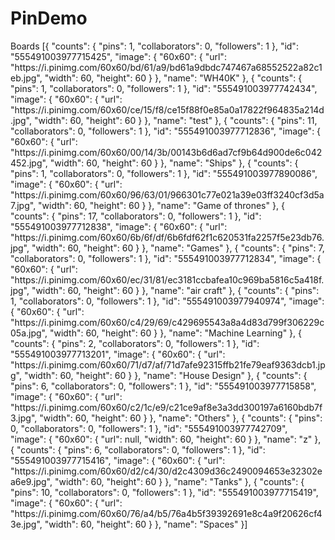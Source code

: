 # PinDemo

Boards
[{
	"counts": {
		"pins": 1,
		"collaborators": 0,
		"followers": 1
	},
	"id": "555491003977715425",
	"image": {
		"60x60": {
			"url": "https:\/\/i.pinimg.com\/60x60\/bd\/61\/a9\/bd61a9dbdc747467a68552522a82c1eb.jpg",
			"width": 60,
			"height": 60
		}
	},
	"name": "WH40K"
}, {
	"counts": {
		"pins": 1,
		"collaborators": 0,
		"followers": 1
	},
	"id": "555491003977742434",
	"image": {
		"60x60": {
			"url": "https:\/\/i.pinimg.com\/60x60\/ce\/15\/f8\/ce15f88f0e85a0a17822f964835a214d.jpg",
			"width": 60,
			"height": 60
		}
	},
	"name": "test"
}, {
	"counts": {
		"pins": 11,
		"collaborators": 0,
		"followers": 1
	},
	"id": "555491003977712836",
	"image": {
		"60x60": {
			"url": "https:\/\/i.pinimg.com\/60x60\/00\/14\/3b\/00143b6d6ad7cf9b64d900de6c042452.jpg",
			"width": 60,
			"height": 60
		}
	},
	"name": "Ships"
}, {
	"counts": {
		"pins": 1,
		"collaborators": 0,
		"followers": 1
	},
	"id": "555491003977890086",
	"image": {
		"60x60": {
			"url": "https:\/\/i.pinimg.com\/60x60\/96\/63\/01\/966301c77e021a39e03ff3240cf3d5a7.jpg",
			"width": 60,
			"height": 60
		}
	},
	"name": "Game of thrones"
}, {
	"counts": {
		"pins": 17,
		"collaborators": 0,
		"followers": 1
	},
	"id": "555491003977712838",
	"image": {
		"60x60": {
			"url": "https:\/\/i.pinimg.com\/60x60\/6b\/6f\/df\/6b6fdf62f1c620531fa2257f5e23db76.jpg",
			"width": 60,
			"height": 60
		}
	},
	"name": "Games"
}, {
	"counts": {
		"pins": 7,
		"collaborators": 0,
		"followers": 1
	},
	"id": "555491003977712834",
	"image": {
		"60x60": {
			"url": "https:\/\/i.pinimg.com\/60x60\/ec\/31\/81\/ec3181ccbafea10c969ba5816c5a418f.jpg",
			"width": 60,
			"height": 60
		}
	},
	"name": "air craft"
}, {
	"counts": {
		"pins": 1,
		"collaborators": 0,
		"followers": 1
	},
	"id": "555491003977940974",
	"image": {
		"60x60": {
			"url": "https:\/\/i.pinimg.com\/60x60\/c4\/29\/69\/c429695543a8a4d83d799f306229c05a.jpg",
			"width": 60,
			"height": 60
		}
	},
	"name": "Machine Learning"
}, {
	"counts": {
		"pins": 2,
		"collaborators": 0,
		"followers": 1
	},
	"id": "555491003977713201",
	"image": {
		"60x60": {
			"url": "https:\/\/i.pinimg.com\/60x60\/71\/d7\/af\/71d7afe92315ffb21fe79eaf9363dcb1.jpg",
			"width": 60,
			"height": 60
		}
	},
	"name": "House Design"
}, {
	"counts": {
		"pins": 6,
		"collaborators": 0,
		"followers": 1
	},
	"id": "555491003977715858",
	"image": {
		"60x60": {
			"url": "https:\/\/i.pinimg.com\/60x60\/c2\/1c\/e9\/c21ce9af8e3a3dd300197a6160bdb7f3.jpg",
			"width": 60,
			"height": 60
		}
	},
	"name": "Others"
}, {
	"counts": {
		"pins": 0,
		"collaborators": 0,
		"followers": 1
	},
	"id": "555491003977742709",
	"image": {
		"60x60": {
			"url": null,
			"width": 60,
			"height": 60
		}
	},
	"name": "z"
}, {
	"counts": {
		"pins": 6,
		"collaborators": 0,
		"followers": 1
	},
	"id": "555491003977715416",
	"image": {
		"60x60": {
			"url": "https:\/\/i.pinimg.com\/60x60\/d2\/c4\/30\/d2c4309d36c2490094653e32302ea6e9.jpg",
			"width": 60,
			"height": 60
		}
	},
	"name": "Tanks"
}, {
	"counts": {
		"pins": 10,
		"collaborators": 0,
		"followers": 1
	},
	"id": "555491003977715419",
	"image": {
		"60x60": {
			"url": "https:\/\/i.pinimg.com\/60x60\/76\/a4\/b5\/76a4b5f39392691e8c4a9f20626cf43e.jpg",
			"width": 60,
			"height": 60
		}
	},
	"name": "Spaces"
}]